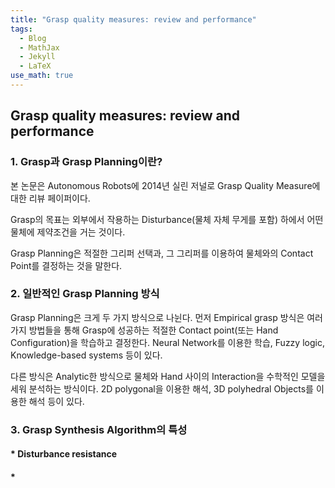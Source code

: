```yaml
---
title: "Grasp quality measures: review and performance"
tags:
  - Blog
  - MathJax
  - Jekyll
  - LaTeX
use_math: true
---
```

## Grasp quality measures: review and performance
### 1. Grasp과 Grasp Planning이란?
본 논문은 Autonomous Robots에 2014년 실린 저널로 Grasp Quality Measure에 대한 리뷰 페이퍼이다.

Grasp의 목표는 외부에서 작용하는 Disturbance(물체 자체 무게를 포함) 하에서 어떤 물체에 제약조건을 거는 것이다. 

Grasp Planning은 적절한 그리퍼 선택과, 그 그리퍼를 이용하여 물체와의 Contact Point를 결정하는 것을 말한다.

### 2. 일반적인 Grasp Planning 방식
Grasp Planning은 크게 두 가지 방식으로 나뉜다. 먼저 Empirical grasp 방식은 여러가지 방법들을 통해 Grasp에 성공하는 적절한 Contact point(또는 Hand Configuration)을 학습하고 결정한다. Neural Network를 이용한 학습, Fuzzy logic, Knowledge-based systems 등이 있다.

다른 방식은 Analytic한 방식으로 물체와 Hand 사이의 Interaction을 수학적인 모델을 세워 분석하는 방식이다. 2D polygonal을 이용한 해석, 3D polyhedral Objects를 이용한 해석 등이 있다.

### 3. Grasp Synthesis Algorithm의 특성
#### * Disturbance resistance

#### * 

